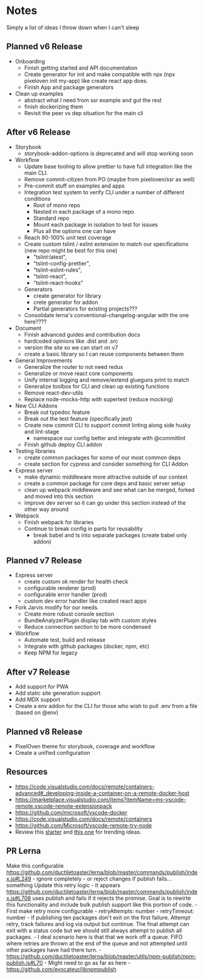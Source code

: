 # Notes
Simply a list of ideas I throw down when I can't sleep

## Planned v6 Release
* Onboarding
    * Finish getting started and API documentation
    * Create generator for init and make compatible with npx (npx pixeloven init my-app) like create react app does.
    * Finish App and package generators
* Clean up examples
    * abstract what I need from ssr example and gut the rest
    * finish dockerizing them
    * Revisit the peer vs dep situation for the main cli

## After v6 Release
* Storybook
    * storybook-addon-options is deprecated and will stop working soon
* Workflow
    * Update base tooling to allow prettier to have full integration like the main CLI.
    * Remove commit-citizen from PO (maybe from pixeloven/ssr as well)
    * Pre-commit stuff on examples and apps
    * Integration test system to verify CLI under a number of different conditions
        * Root of mono repo
        * Nested in each package of a mono repo
        * Standard repo
        * Mount each package in isolation to test for issues
        * Plus all the options one can have
    * Reach 90-100% unit test coverage
    * Create custom tslint / eslint extension to match our specifications (new repo might be best for this one)
        * "tslint:latest",
        * "tslint-config-prettier",
        * "tslint-eslint-rules",
        * "tslint-react",
        * "tslint-react-hooks"
    * Generators
        * create generator for library
        * crete generator for addon
        * Partial generators for existing projects???
    * Consolidate lerna's conventional-changelog-angular with the one here????
* Document
    * Finish advanced guides and contribution docs
    * hardcoded opinions like .dist and .src
    * version the site so we can start on v7
    * create a basic library so I can reuse components between them
* General Improvements
    * Generalize the router to not need redux
    * Generalize or move react core components
    * Unify internal logging and remove/extend glueguns print to match
    * Generalize toolbox for CLI and clean up existing functions
    * Remove react-dev-utils
    * Replace node-mocks-http with supertest (reduce mocking)
* New CLI Addons
    * Break out typedoc feature
    * Break out the test feature (specifically jest)
    * Create new commit CLI to support commit linting along side husky and lint-stage 
        * namespace our config better and integrate with @commitlint
    * Finish github deploy CLI addon
* Testing libraries
    * create common packages for some of our most common deps
    * create section for cypress and consider something for CLI Addon
* Express server
    * make dynamic middleware more attractive outside of our context
    * create a common package for core deps and basic server setup
    * clean up webpack middleware and see what can be merged, forked and moved into this section
    * improve dev server so it can go under this section instead of the other way around
* Webpack
    * Finish webpack for libraries 
    * Continue to break config in parts for reusability
        * break babel and ts into separate packages (create babel only addon)

## Planned v7 Release
* Express server
    * create custom ok render for health check
    * configurable renderer (prod)
    * configurable error handler (prod)
    * custom dev error handler like created react apps
* Fork Jarvis modify for our needs.
    + Create more robust console section
    + BundleAnalyzerPlugin display tab with custom styles
    + Reduce connection section to be more condensed 
* Workflow
    * Automate test, build and release
    * Integrate with github packages (docker, npm, etc)
    * Keep NPM for legacy

## After v7 Release
* Add support for PWA
* Add static site generation support
* Add MDX support
* Create a env addon for the CLI for those who wish to pull .env from a file (based on @env)

## Planned v8 Release
* PixelOven theme for storybook, coverage and workflow
* Create a unified configuration

## Resources
* https://code.visualstudio.com/docs/remote/containers-advanced#_developing-inside-a-container-on-a-remote-docker-host
* https://marketplace.visualstudio.com/items?itemName=ms-vscode-remote.vscode-remote-extensionpack
* https://github.com/microsoft/vscode-docker
* https://code.visualstudio.com/docs/remote/containers
* https://github.com/Microsoft/vscode-remote-try-node
* Review this [starter](https://github.com/bitjson/typescript-starter) and [this one](https://github.com/alexjoverm/typescript-library-starter) for trending ideas.


## PR Lerna
Make this configurable https://github.com/ductiletoaster/lerna/blob/master/commands/publish/index.js#L249
    - ignore completely
    - or reject changes if publish fails... something
Update this retry logic
    - It appears https://github.com/ductiletoaster/lerna/blob/master/commands/publish/index.js#L708 uses publish and fails if it rejects the promise. Goal is to rewirte this functionality and include bulk publish support like this portion of code.
    - First make retry more configurable 
        - retryAttempts: number
        - retryTimeout: number
        - If publishing ten packages don't exit on the first failure. Attempt retry, track failures and log via output but continue. The final attempt can exit with a status code but we should still always attempt to publish all packages.
            - I deal scenario here is that that we work off a queue. FIFO where retries are thrown at the end of the queue and not attempted until other packages have had there turn.
    - https://github.com/ductiletoaster/lerna/blob/master/utils/npm-publish/npm-publish.js#L70
    - Might need to go as far as here
        - https://github.com/evocateur/libnpmpublish
